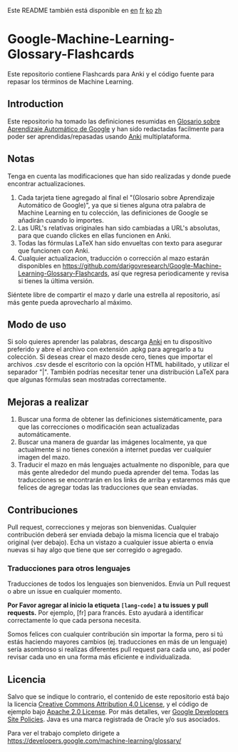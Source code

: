 Este README también está disponible en [en](https://github.com/darigovresearch/Google-Machine-Learning-Glossary-Flashcards/blob/master/README.md) [fr](https://github.com/darigovresearch/Google-Machine-Learning-Glossary-Flashcards/blob/master/README.fr.md) [ko](https://github.com/darigovresearch/Google-Machine-Learning-Glossary-Flashcards/blob/master/README.ko.md) [zh](https://github.com/darigovresearch/Google-Machine-Learning-Glossary-Flashcards/blob/master/README.zh.md)
# Google-Machine-Learning-Glossary-Flashcards
Este repositorio contiene Flashcards para Anki y el código fuente para repasar los términos de Machine Learning.

## Introduction
Este repositorio ha tomado las definiciones resumidas en [Glosario sobre Aprendizaje Automático de Google](https://developers.google.com/machine-learning/glossary/) y han sido redactadas facilmente para poder ser aprendidas/repasadas usando <a href="https://apps.ankiweb.net/">Anki</a> multiplataforma.

## Notas
Tenga en cuenta las modificaciones que han sido realizadas y donde puede encontrar actualizaciones.
1. Cada tarjeta tiene agregado al final el "(Glosario sobre Aprendizaje Automático de Google)", ya que si tienes alguna otra palabra de Machine Learning en tu colección, las definiciones de Google se añadirán cuando lo importes.
2. Las URL's relativas originales han sido cambiadas a URL's absolutas, para que cuando clickes en ellas funcionen en Anki.
3. Todas las fórmulas LaTeX han sido envueltas con texto para asegurar que funcionen con Anki.
4. Cualquier actualizacion, traducción o corrección al mazo estarán disponibles en <a href="https://github.com/darigovresearch/Google-Machine-Learning-Glossary-Flashcards">https://github.com/darigovresearch/Google-Machine-Learning-Glossary-Flashcards</a>, así que regresa periodicamente y revisa si tienes la última versión.

Siéntete libre de compartir el mazo y darle una estrella al repositorio, así más gente pueda aprovecharlo al máximo.

## Modo de uso
Si solo quieres aprender las palabras, descarga <a href="https://apps.ankiweb.net/">Anki</a> en tu dispositivo preferido y abre el archivo con extensión .apkg para agregarlo a tu colección. Si deseas crear el mazo desde cero, tienes que importar el archivos .csv desde el escritorio con la opción HTML habilitado, y utilizar el separador "|". También podrías necesitar tener una distribución LaTeX para que algunas fórmulas sean mostradas correctamente.

## Mejoras a realizar
1. Buscar una forma de obtener las definiciones sistemáticamente, para que las correcciones o modificación sean actualizadas automáticamente.
2. Buscar una manera de guardar las imágenes localmente, ya que actualmente si no tienes conexión a internet puedas ver cualquier imagen del mazo.
3. Traducir el mazo en más lenguajes actualmente no disponible, para que más gente alrededor del mundo pueda aprender del tema. Todas las traducciones se encontrarán en los links de arriba y estaremos más que felices de agregar todas las traducciones que sean enviadas.

## Contribuciones
Pull request, correcciones y mejoras son bienvenidas. Cualquier contribución deberá ser enviada debajo la misma licencia que el trabajo original (ver debajo). Echa un vistazo a cualquier issue abierta o envía nuevas si hay algo que tiene que ser corregido o agregado.

### Traducciones para otros lenguajes
Traducciones de todos los lenguajes son bienvenidos. Envía un Pull request o abre un issue en cualquier momento.

**Por Favor agregar al inicio la etiqueta `[lang-code]` a tu issues y pull requests.** Por ejemplo, [fr] para francés. Esto ayudará a identificar correctamente lo que cada persona necesita.

Somos felices con cualquier contribución sin importar la forma, pero si tú estás haciendo mayores cambios (ej. traducciones en más de un lenguaje) sería asombroso si realizas diferentes pull request para cada uno, así poder revisar cada uno en una forma más eficiente e individualizada.

## Licencia
<p>Salvo que se indique lo contrario, el contenido de este repositorio está bajo la licencia <a href="https://creativecommons.org/licenses/by/4.0/">Creative Commons Attribution 4.0 License</a>, y el código de ejemplo bajo  <a href="https://www.apache.org/licenses/LICENSE-2.0">Apache 2.0 License</a>. Por más detalles, ver <a href="https://developers.google.com/site-policies">Google Developers Site Policies</a>. Java es una marca registrada de Oracle y/o sus asociados.</p>

Para ver el trabajo completo dirigete a https://developers.google.com/machine-learning/glossary/

